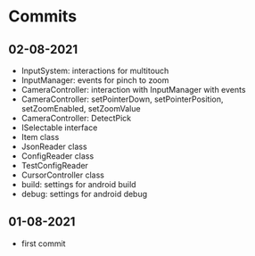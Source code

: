 # Commits


## 02-08-2021
- InputSystem: interactions for multitouch
- InputManager: events for pinch to zoom
- CameraController: interaction with InputManager with events
- CameraController: setPointerDown, setPointerPosition, setZoomEnabled, setZoomValue
- CameraController: DetectPick
- ISelectable interface
- Item class
- JsonReader class
- ConfigReader class
- TestConfigReader
- CursorController class
- build: settings for android build
- debug: settings for android debug

## 01-08-2021
- first commit
